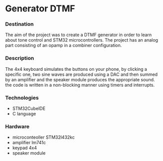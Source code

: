 # Generator DTMF
### Destination
The aim of the project was to create a DTMF generator in order to learn about tone control and STM32 microcontrollers. The project has an analog part consisting of an opamp in a combiner configuration.
### Description
The 4x4 keyboard simulates the buttons on your phone, by clicking a specific one, two sine waves are produced using a DAC and then summed by an amplifier and the speaker module produces the appropriate sound. the code is written in a non-blocking manner using timers and interrupts.
### Technologies
- STM32CubeIDE
- C language
### Hardware
- microconteoller STM32l432kc
- amplifier lm741c
- keypad 4x4
- speaker module
